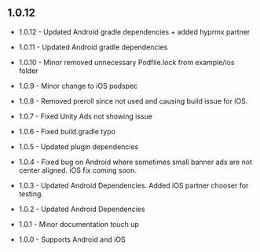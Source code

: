 ## 1.0.12

* 1.0.12 - Updated Android gradle dependencies + added hyprmx partner

* 1.0.11 - Updated Android gradle dependencies

* 1.0.10 - Minor removed unnecessary Podfile.lock from example/ios folder

* 1.0.9 - Minor change to iOS podspec

* 1.0.8 - Removed preroll since not used and causing build issue for iOS.

* 1.0.7 - Fixed Unity Ads not showing issue

* 1.0.6 - Fixed build.gradle typo

* 1.0.5 - Updated plugin dependencies

* 1.0.4 - Fixed bug on Android where sometimes small banner ads are not center aligned.
          iOS fix coming soon.

* 1.0.3 - Updated Android Dependencies.
          Added iOS partner chooser for testing.

* 1.0.2 - Updated Android Dependencies

* 1.0.1 - Minor documentation touch up

* 1.0.0 - Supports Android and iOS